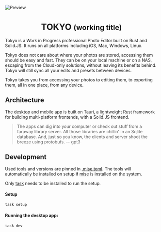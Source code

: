 ![Preview](./docs/Inspect_View.png)

<p align="center">
	<h1 align="center"><b>TOKYO</b> <small>(working title)</small></h1>
</p>

Tokyo is a Work in Progress professional Photo Editor built on Rust and Solid.JS. It runs on all platforms including iOS, Mac, Windows, Linux.

Tokyo does not care about where your photos are stored, accessing them should be easy and fast. They can be on your local machine or on a NAS, escaping from the Cloud-only solutions, without leaving its benefits behind. Tokyo will still sync all your edits and presets between devices.

Tokyo takes you from accessing your photos to editing them, to exporting them, all in one place, from any device.

## Architecture

The desktop and mobile app is built on Tauri, a lightweight Rust framework for building multi-platform frontends, with a Solid.JS frontend.

> The apps can dig into your computer or check out stuff from a faraway library server. All those libraries are chillin' in an Sqlite database. And, just so you know, the clients and server shoot the breeze using protobufs. -- gpt3

## Development

Used tools and versions are pinned in [.mise.toml](./.mise.toml). The tools will automatically be installed on setup if [mise](https://github.com/jdx/mise) is installed on the system.

Only [task](https://taskfile.dev/) needs to be installed to run the setup.

#### Setup

```sh
task setup
```

#### Running the desktop app:

```sh
task dev
```
